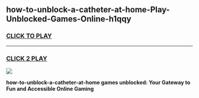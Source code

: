 
## how-to-unblock-a-catheter-at-home-Play-Unblocked-Games-Online-h1qqy
<h3>
<a href="https://premium76.site?title=how-to-unblock-a-catheter-at-home&ref=25A">CLICK TO PLAY</a></h3>
<hr>

<h3>
<a href="https://premium76.site?title=how-to-unblock-a-catheter-at-home&ref=25A">CLICK 2 PLAY</a>
  
</h3>

<a href="https://premium76.site?title=how-to-unblock-a-catheter-at-home&ref=25A"><img src="https://clearcache.store/games.png"></a>


**how-to-unblock-a-catheter-at-home games unblocked: Your Gateway to Fun and Accessible Online Gaming**
